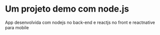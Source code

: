 # Um projeto demo com node.js

App desenvolvida com nodejs no back-end e reactjs no front e reactnative para mobile
